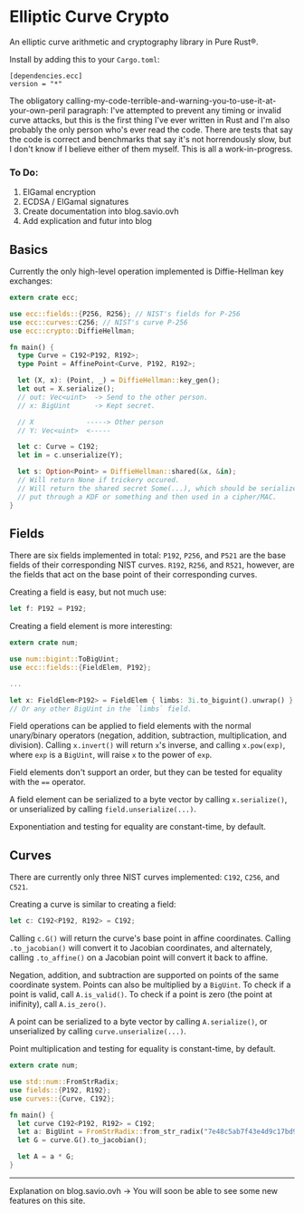 Elliptic Curve Crypto
=====================

An elliptic curve arithmetic and cryptography library in Pure Rust&reg;.

Install by adding this to your `Cargo.toml`:
```
[dependencies.ecc]
version = "*"
```

The obligatory calling-my-code-terrible-and-warning-you-to-use-it-at-your-own-peril paragraph:  I've attempted to prevent any timing or invalid curve attacks, but this is the first thing I've ever written in Rust and I'm also probably the only person who's ever read the code.  There are tests that say the code is correct and benchmarks that say it's not horrendously slow, but I don't know if I believe either of them myself.  This is all a work-in-progress.

### To Do:
1.  ElGamal encryption
2.  ECDSA / ElGamal signatures
3.  Create documentation into blog.savio.ovh
4.  Add explication and futur into blog


Basics
------

Currently the only high-level operation implemented is Diffie-Hellman key exchanges:
```rust
extern crate ecc;

use ecc::fields::{P256, R256}; // NIST's fields for P-256
use ecc::curves::C256; // NIST's curve P-256
use ecc::crypto::DiffieHellman;

fn main() {
  type Curve = C192<P192, R192>;
  type Point = AffinePoint<Curve, P192, R192>;

  let (X, x): (Point, _) = DiffieHellman::key_gen();
  let out = X.serialize();
  // out: Vec<uint>  -> Send to the other person.
  // x: BigUint      -> Kept secret.

  // X             -----> Other person
  // Y: Vec<uint>  <-----

  let c: Curve = C192;
  let in = c.unserialize(Y);

  let s: Option<Point> = DiffieHellman::shared(&x, &in);
  // Will return None if trickery occured.
  // Will return the shared secret Some(...), which should be serialized and
  // put through a KDF or something and then used in a cipher/MAC.
}
```

Fields
------

There are six fields implemented in total:  `P192`, `P256`, and `P521` are the base fields of their corresponding NIST curves.  `R192`, `R256`, and `R521`, however, are the fields that act on the base point of their corresponding curves.

Creating a field is easy, but not much use:
```rust
let f: P192 = P192;
```

Creating a field element is more interesting:
```rust
extern crate num;

use num::bigint::ToBigUint;
use ecc::fields::{FieldElem, P192};

...

let x: FieldElem<P192> = FieldElem { limbs: 3i.to_biguint().unwrap() }
// Or any other BigUint in the `limbs` field.
```

Field operations can be applied to field elements with the normal unary/binary operators (negation, addition, subtraction, multiplication, and division).  Calling `x.invert()` will return `x`'s inverse, and calling `x.pow(exp)`, where `exp` is a `BigUint`, will raise `x` to the power of `exp`.

Field elements don't support an order, but they can be tested for equality with the `==` operator.

A field element can be serialized to a byte vector by calling `x.serialize()`, or unserialized by calling `field.unserialize(...)`.

Exponentiation and testing for equality are constant-time, by default.

Curves
------

There are currently only three NIST curves implemented:  `C192`, `C256`, and `C521`.

Creating a curve is similar to creating a field:
```rust
let c: C192<P192, R192> = C192;
```

Calling `c.G()` will return the curve's base point in affine coordinates.  Calling `.to_jacobian()` will convert it to Jacobian coordinates, and alternately, calling `.to_affine()` on a Jacobian point will convert it back to affine.

Negation, addition, and subtraction are supported on points of the same coordinate system.  Points can also be multiplied by a `BigUint`.  To check if a point is valid, call `A.is_valid()`.  To check if a point is zero (the point at inifinity), call `A.is_zero()`.

A point can be serialized to a byte vector by calling `A.serialize()`, or unserialized by calling `curve.unserialize(...)`.

Point multiplication and testing for equality is constant-time, by default.

```rust
extern crate num;

use std::num::FromStrRadix;
use fields::{P192, R192};
use curves::{Curve, C192};

fn main() {
  let curve C192<P192, R192> = C192;
  let a: BigUint = FromStrRadix::from_str_radix("7e48c5ab7f43e4d9c17bd9712627dcc76d4df2099af7c8e5", 16).unwrap();
  let G = curve.G().to_jacobian();

  let A = a * G;
}
```

---

Explanation on blog.savio.ovh -> You will soon be able to see some new features on this site.
